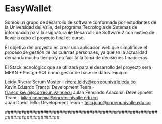 # EasyWallet
Somos un grupo de desarrollo de software conformado por estudiantes de la Universidad del Valle, del programa Tecnología de Sistemas de información para la asignatura de Desarrollo de Software 2 con motivo de llevar a cabo el proyecto final de curso.  

El objetivo del proyecto es crear una aplicación web que simplifique el proceso de gestión de las cuentas personales, ya que en la actualidad demanda mucho tiempo y no facilita la toma de decisiones financieras.  

El Stack tecnológico que se utilizará para el desarrollo del proyecto será MEAN + PostgreSQL como gestor de base de datos.  Equipo:  

Leidy Rivera: Scrum Master - rivera.leidy@correounivalle.edu.co  
Kevin Eduardo Franco: Development Team - franco.kevin@correounivalle.edu 
Julan Fernando Anacona: Development Team - julian.anacona@correounivalle.edu.co  
Juan David Tello: Development Team - tello.juan@correounivalle.edu.co


############################################################################
